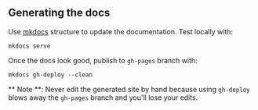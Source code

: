 Generating the docs
----------

Use [mkdocs](http://www.mkdocs.org/) structure to update the documentation. Test locally with:

    mkdocs serve

Once the docs look good, publish to `gh-pages` branch with:

    mkdocs gh-deploy --clean

** Note **: Never edit the generated site by hand because using `gh-deploy` blows away the `gh-pages` branch and you'll lose your edits.
